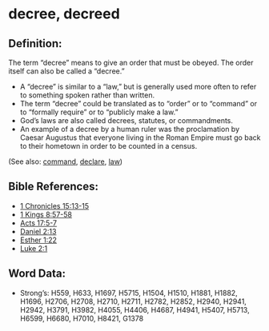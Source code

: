 # decree, decreed

## Definition:

The term “decree” means to give an order that must be obeyed. The order itself can also be called a “decree.”

* A “decree” is similar to a “law,” but is generally used more often to refer to something spoken rather than written.
* The term “decree” could be translated as to “order” or to “command” or to “formally require” or to “publicly make a law.”
* God’s laws are also called decrees, statutes, or commandments.
* An example of a decree by a human ruler was the proclamation by Caesar Augustus that everyone living in the Roman Empire must go back to their hometown in order to be counted in a census.

(See also: [command](../kt/command.md), [declare](../other/declare.md), [law](../other/law.md))

## Bible References:

* [1 Chronicles 15:13-15](rc://en/tn/help/1ch/15/13)
* [1 Kings 8:57-58](rc://en/tn/help/1ki/08/57)
* [Acts 17:5-7](rc://en/tn/help/act/17/05)
* [Daniel 2:13](rc://en/tn/help/dan/02/13)
* [Esther 1:22](rc://en/tn/help/est/01/22)
* [Luke 2:1](rc://en/tn/help/luk/02/01)

## Word Data:

* Strong’s: H559, H633, H1697, H5715, H1504, H1510, H1881, H1882, H1696, H2706, H2708, H2710, H2711, H2782, H2852, H2940, H2941, H2942, H3791, H3982, H4055, H4406, H4687, H4941, H5407, H5713, H6599, H6680, H7010, H8421, G1378
